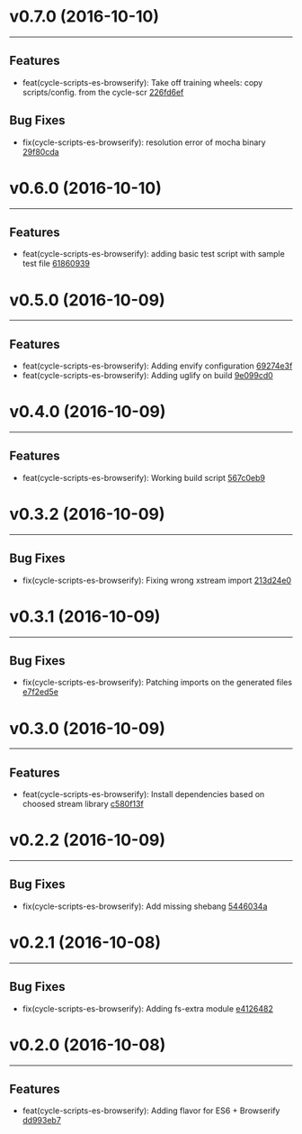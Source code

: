 # v0.7.0 (2016-10-10)
---


## Features

- feat(cycle-scripts-es-browserify): Take off training wheels: copy scripts/config. from the cycle-scr [226fd6ef](https://github.com/geovanisouza92/create-cycle-app/commits/226fd6ef8b1202291e1dfeb5c76dfe9e99056dbf)

## Bug Fixes

- fix(cycle-scripts-es-browserify): resolution error of mocha binary [29f80cda](https://github.com/geovanisouza92/create-cycle-app/commits/29f80cdae4fa7a4a106b54b2c246d0763f9bb539)


# v0.6.0 (2016-10-10)
---


## Features

- feat(cycle-scripts-es-browserify): adding basic test script with sample test file [61860939](https://github.com/geovanisouza92/create-cycle-app/commits/6186093926e41e5aff7b6c01844dc4d1b00964b5)


# v0.5.0 (2016-10-09)
---


## Features

- feat(cycle-scripts-es-browserify): Adding envify configuration [69274e3f](https://github.com/geovanisouza92/create-cycle-app/commits/69274e3fd2b7328c62ac91a1bf2c62c68936c280)
- feat(cycle-scripts-es-browserify): Adding uglify on build [9e099cd0](https://github.com/geovanisouza92/create-cycle-app/commits/9e099cd088c0a3aa3b38a4797c1f5036230842f9)


# v0.4.0 (2016-10-09)
---


## Features

- feat(cycle-scripts-es-browserify): Working build script [567c0eb9](https://github.com/geovanisouza92/create-cycle-app/commits/567c0eb979baae73712cdc8cd23f620f09e743ef)


# v0.3.2 (2016-10-09)
---


## Bug Fixes

- fix(cycle-scripts-es-browserify): Fixing wrong xstream import [213d24e0](https://github.com/geovanisouza92/create-cycle-app/commits/213d24e003c436a96093775a112bf7fc2009318d)


# v0.3.1 (2016-10-09)
---


## Bug Fixes

- fix(cycle-scripts-es-browserify): Patching imports on the generated files [e7f2ed5e](https://github.com/geovanisouza92/create-cycle-app/commits/e7f2ed5ed94e04eee196faebd4163a9431a92b0e)


# v0.3.0 (2016-10-09)
---


## Features

- feat(cycle-scripts-es-browserify): Install dependencies based on choosed stream library [c580f13f](https://github.com/geovanisouza92/create-cycle-app/commits/c580f13f8ac38aa7a48f52b690e6b55a8fe239df)


# v0.2.2 (2016-10-09)
---


## Bug Fixes

- fix(cycle-scripts-es-browserify): Add missing shebang [5446034a](https://github.com/geovanisouza92/create-cycle-app/commits/5446034aa08a4da305a137a747cba45203a3a253)


# v0.2.1 (2016-10-08)
---


## Bug Fixes

- fix(cycle-scripts-es-browserify): Adding fs-extra module [e4126482](https://github.com/geovanisouza92/create-cycle-app/commits/e41264820a0301260e82fa18b122b621acef8aa3)


# v0.2.0 (2016-10-08)
---


## Features

- feat(cycle-scripts-es-browserify): Adding flavor for ES6 + Browserify [dd993eb7](https://github.com/geovanisouza92/create-cycle-app/commits/dd993eb789191c3c2271c2c5c5f54bf0680dd1f0)



